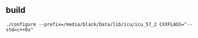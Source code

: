 # 

## build
```shell
./configure --prefix=/media/black/Data/lib/icu/icu_57_2 CXXFLAGS="--std=c++0x"
```
